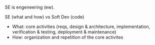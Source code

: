 
SE is engeneering (ew).

SE (what and how) vs Soft Dev (code)
- What: core activities (reqs, design & architecture, implementation, verification & testing, deployment & maintenance)
- How: organization and repetition of the core activites
  
